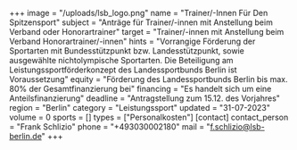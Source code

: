 +++
image = "/uploads/lsb_logo.png"
name = "Trainer/-Innen Für Den Spitzensport"
subject = "Anträge für Trainer/-innen mit Anstellung beim Verband oder Honorartrainer"
target = "Trainer/-innen mit Anstellung beim Verband Honorartrainer/-innen"
hints = "Vorrangige Förderung der Sportarten mit Bundesstützpunkt bzw. Landesstützpunkt, sowie ausgewählte nichtolympische Sportarten. Die Beteiligung am Leistungssportförderkonzept des Landessportbunds Berlin ist Voraussetzung"
equity = "Förderung des Landessportbunds Berlin bis max. 80% der Gesamtfinanzierung bei"
financing = "Es handelt sich um eine Anteilsfinanzierung"
deadline = "Antragstellung zum 15.12. des Vorjahres"
region = "Berlin"
category = "Leistungssport"
updated = "31-07-2023"
volume = 0
sports = []
types = ["Personalkosten"]
[contact]
contact_person = "Frank Schlizio"
phone = "+493030002180"
mail = "f.schlizio@lsb-berlin.de"
+++